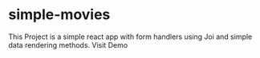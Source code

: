 # simple-movies

This Project is a simple react app with form handlers using Joi and simple data rendering methods. Visit Demo
